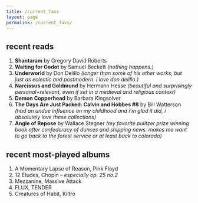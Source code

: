 ```yaml
---
title: /current_favs
layout: page
permalink: /current_favs/
---
```

## recent reads
1. **Shantaram** by Gregory David Roberts
2. **Waiting for Godot** by Samuel Beckett *(nothing happens.)*
3. **Underworld** by Don Delillo *(longer than some of his other works, but just as eclectic and postmodern. i love don delillo.)*
4. **Narcissus and Goldmund** by Hermann Hesse *(beautiful and surprisingly personal+relevant, even if set in a medieval and religious context)*
5. **Demon Copperhead** by Barbara Kingsolver
6. **The Days Are Just Packed: Calvin and Hobbes #8** by Bill Watterson *(had an undue influence on my childhood and i'm glad it did, i absolutely love these collections)*
7. **Angle of Repose** by Wallace Stegner *(my favorite pulitzer prize winning book after confederacy of dunces and shipping news. makes me want to go back to the forest service or at least back to colorado)*

## recent most-played albums
1. A Momentary Lapse of Reason, Pink Floyd
2. 12 Études, Chopin *– especially op. 25 no.2*
3. Mezzanine, Massive Attack
4. FLUX, TENDER
5. Creatures of Habit, Kiltro
